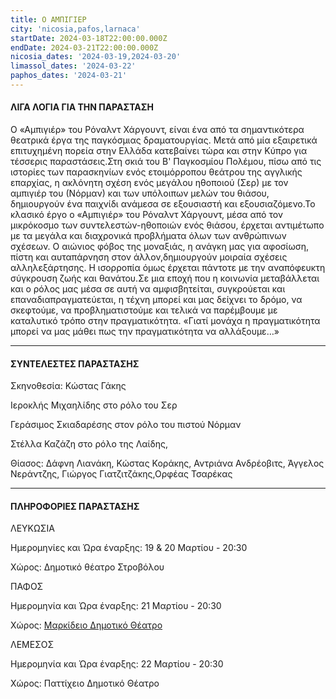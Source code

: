 ```yaml
---
title: Ο ΑΜΠΙΓΙΕΡ
city: 'nicosia,pafos,larnaca'
startDate: 2024-03-18T22:00:00.000Z
endDate: 2024-03-21T22:00:00.000Z
nicosia_dates: '2024-03-19,2024-03-20'
limassol_dates: '2024-03-22'
paphos_dates: '2024-03-21'
---
```


#### ΛΙΓΑ ΛΟΓΙΑ ΓΙΑ ΤΗΝ ΠΑΡΑΣΤΑΣΗ

Ο «Αμπιγιέρ» του Ρόναλντ Χάργουντ, είναι ένα από τα σημαντικότερα θεατρικά έργα της παγκόσμιας δραματουργίας. Μετά από μία εξαιρετικά επιτυχημένη πορεία στην Ελλάδα κατεβαίνει τώρα και στην Κύπρο για τέσσερις παραστάσεις.Στη σκιά του Β' Παγκοσμίου Πολέμου, πίσω από τις ιστορίες των παρασκηνίων ενός ετοιμόρροπου θεάτρου της αγγλικής επαρχίας, η ακλόνητη σχέση ενός μεγάλου ηθοποιού (Σερ) με τον αμπιγιέρ του (Νόρμαν) και των υπόλοιπων μελών του θιάσου, δημιουργούν ένα παιχνίδι ανάμεσα σε εξουσιαστή και εξουσιαζόμενο.Το κλασικό έργο ο «Αμπιγιέρ» του Ρόναλντ Χάργουντ, μέσα από τον μικρόκοσμο των συντελεστών-ηθοποιών ενός θιάσου, έρχεται αντιμέτωπο με τα μεγάλα και διαχρονικά προβλήματα όλων των ανθρώπινων σχέσεων. Ο αιώνιος φόβος της μοναξιάς, η ανάγκη μας για αφοσίωση, πίστη και αυταπάρνηση στον άλλον,δημιουργούν μοιραία σχέσεις αλληλεξάρτησης. Η ισορροπία όμως έρχεται πάντοτε με την αναπόφευκτη σύγκρουση ζωής και θανάτου.Σε μια εποχή που η κοινωνία μεταβάλλεται και ο ρόλος μας μέσα σε αυτή να αμφισβητείται, συγκρούεται και επαναδιαπραγματεύεται, η τέχνη μπορεί και μας δείχνει το δρόμο, να σκεφτούμε, να προβληματιστούμε και τελικά να παρέμβουμε με καταλυτικό τρόπο	στην πραγματικότητα.	«Γιατί μονάχα η πραγματικότητα μπορεί να μας μάθει πως την πραγματικότητα να αλλάξουμε…»

***

#### ΣΥΝΤΕΛΕΣΤΕΣ ΠΑΡΑΣΤΑΣΗΣ

Σκηνοθεσία: Κώστας Γάκης

Ιεροκλής Μιχαηλίδης	στο ρόλο του Σερ

Γεράσιμος Σκιαδαρέσης	στον ρόλο του πιστού Νόρμαν 

Στέλλα Καζάζη	στο ρόλο της Λαίδης, 

Θίασος: Δάφνη Λιανάκη, Κώστας Κοράκης,	Αντριάνα	Ανδρέοβιτς,	Άγγελος	Νεράντζης,	Γιώργος	Γιατζιτζάκης,Ορφέας Τσαρέκας

***

#### ΠΛΗΡΟΦΟΡΙΕΣ ΠΑΡΑΣΤΑΣΗΣ

ΛΕΥΚΩΣΙΑ

Ημερομηνίες και Ώρα έναρξης: 19 & 20 Μαρτίου - 20:30

Χώρος: Δημοτικό θέατρο Στροβόλου&#x9;

ΠΑΦΟΣ

Ημερομηνία και Ώρα έναρξης: 21 Μαρτίου - 20:30

Χώρος: [Μαρκίδειο Δημοτικό Θέατρο](https://www.google.com/maps/place/Markideio+Theatre/@34.7781642,32.4206585,17z/data=!3m1!4b1!4m6!3m5!1s0x14e706f5450bd66d:0x68a598c2c5136439!8m2!3d34.7781598!4d32.4232334!16s%2Fg%2F1tf4_3gh?entry=ttu)

ΛΕΜΕΣΟΣ

Ημερομηνία και Ώρα έναρξης: 22 Μαρτίου - 20:30

Χώρος: Παττίχειο Δημοτικό Θέατρο 
